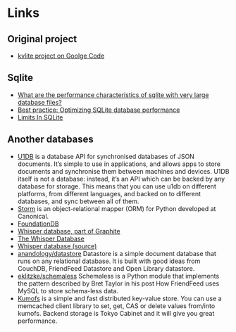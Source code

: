 # Links

## Original project

 * [kvlite project on Goolge Code](http://code.google.com/p/kvlite/)

## Sqlite

 * [What are the performance characteristics of sqlite with very large database files?](http://stackoverflow.com/questions/784173/what-are-the-performance-characteristics-of-sqlite-with-very-large-database-file)
 * [Best practice: Optimizing SQLite database performance](http://docs.blackberry.com/en/developers/deliverables/17952/BP_Optimizing_SQLite_database_performance_1554266_11.jsp)
 * [Limits In SQLite](http://www.sqlite.org/limits.html)
 
## Another databases

 * [U1DB](http://packages.python.org/u1db/) is a database API for synchronised databases of JSON documents. It’s simple to use in applications, and allows apps to store documents and synchronise them between machines and devices. U1DB itself is not a database: instead, it’s an API which can be backed by any database for storage. This means that you can use u1db on different platforms, from different languages, and backed on to different databases, and sync between all of them.
 * [Storm](https://storm.canonical.com/) is an object-relational mapper (ORM) for Python developed at Canonical.
 * [FoundationDB](http://foundationdb.com/)
 * [Whisper database, part of Graphite](http://graphite.wikidot.com/whisper)
 * [The Whisper Database](http://graphite.readthedocs.org/en/1.0/whisper.html)
 * [Whisper database (source)](http://bazaar.launchpad.net/~graphite-dev/graphite/main/view/head:/whisper/whisper.py)
 * [anandology/datastore](https://github.com/anandology/datastore) Datastore is a simple document database that runs on any relational database. It is built with good ideas from CouchDB, FriendFeed Datastore and Open Library datastore.
 * [eklitzke/schemaless](https://github.com/eklitzke/schemaless) Schemaless is a Python module that implements the pattern described by Bret Taylor in his post How FriendFeed uses MySQL to store schema-less data.
 * [Kumofs](http://kumofs.sourceforge.net/) is a simple and fast distributed key-value store. You can use a memcached client library to set, get, CAS or delete values from/into kumofs. Backend storage is Tokyo Cabinet and it will give you great performance.
